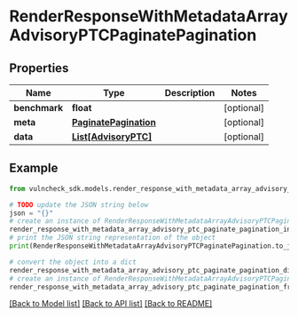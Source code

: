 # RenderResponseWithMetadataArrayAdvisoryPTCPaginatePagination


## Properties

Name | Type | Description | Notes
------------ | ------------- | ------------- | -------------
**benchmark** | **float** |  | [optional] 
**meta** | [**PaginatePagination**](PaginatePagination.md) |  | [optional] 
**data** | [**List[AdvisoryPTC]**](AdvisoryPTC.md) |  | [optional] 

## Example

```python
from vulncheck_sdk.models.render_response_with_metadata_array_advisory_ptc_paginate_pagination import RenderResponseWithMetadataArrayAdvisoryPTCPaginatePagination

# TODO update the JSON string below
json = "{}"
# create an instance of RenderResponseWithMetadataArrayAdvisoryPTCPaginatePagination from a JSON string
render_response_with_metadata_array_advisory_ptc_paginate_pagination_instance = RenderResponseWithMetadataArrayAdvisoryPTCPaginatePagination.from_json(json)
# print the JSON string representation of the object
print(RenderResponseWithMetadataArrayAdvisoryPTCPaginatePagination.to_json())

# convert the object into a dict
render_response_with_metadata_array_advisory_ptc_paginate_pagination_dict = render_response_with_metadata_array_advisory_ptc_paginate_pagination_instance.to_dict()
# create an instance of RenderResponseWithMetadataArrayAdvisoryPTCPaginatePagination from a dict
render_response_with_metadata_array_advisory_ptc_paginate_pagination_from_dict = RenderResponseWithMetadataArrayAdvisoryPTCPaginatePagination.from_dict(render_response_with_metadata_array_advisory_ptc_paginate_pagination_dict)
```
[[Back to Model list]](../README.md#documentation-for-models) [[Back to API list]](../README.md#documentation-for-api-endpoints) [[Back to README]](../README.md)


